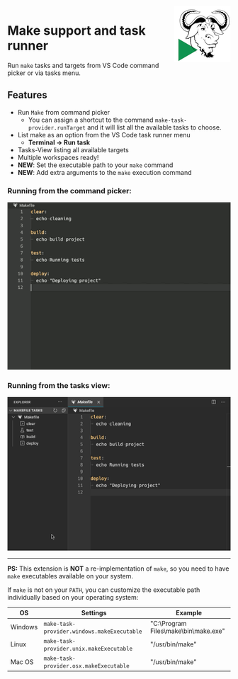 <img src="images/make_provider.png" align="right" />

# Make support and task runner

Run `make` tasks and targets from VS Code command picker or via tasks menu.

## Features

- Run `Make` from command picker
  - You can assign a shortcut to the command `make-task-provider.runTarget` and it will list all the available tasks to choose.
- List make as an option from the VS Code task runner menu
  - **Terminal -> Run task**
- Tasks-View listing all available targets
- Multiple workspaces ready!
- **NEW**: Set the executable path to your `make` command
- **NEW**: Add extra arguments to the `make` execution command

### Running from the command picker:

![command picker](images/command-picker.gif)

### Running from the tasks view:

![command picker](images/task-tree.gif)

---

**PS:** This extension is **NOT** a re-implementation of `make`,
so you need to have `make` executables available on your system.

If `make` is not on your `PATH`, you can customize the executable path individually based on your operating system:

| OS      | Settings                                    | Example                                  |
| ------- | ------------------------------------------- | ---------------------------------------- |
| Windows | `make-task-provider.windows.makeExecutable` | "C:\\Program Files\\make\\bin\\make.exe" |
| Linux   | `make-task-provider.unix.makeExecutable`    | "/usr/bin/make"                          |
| Mac OS  | `make-task-provider.osx.makeExecutable`     | "/usr/bin/make"                          |
